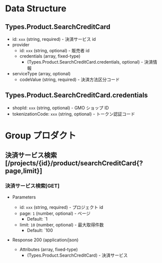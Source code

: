 # Data Structure

## Types.Product.SearchCreditCard

-   id: `xxx` (string, required) - 決済サービス id
-   provider
    -   id: `xxx` (string, optional) - 販売者 id
    -   credentials (array, fixed-type)
        -   (Types.Product.SearchCreditCard.credentials, optional) - 決済情報
-   serviceType (array, optional)
    -   codeValue (string, required) - 決済方法区分コード

## Types.Product.SearchCreditCard.credentials

-   shopId: `xxx` (string, optional) - GMO ショップ ID
-   tokenizationCode: `xxx` (string, optional) - トークン認証コード
<!-- -   paymentUrl
    -   expiresInSeconds: `1000` (number, optional) - 外部決済URL有効時間(秒)` -->

# Group プロダクト

## 決済サービス検索 [/projects/{id}/product/searchCreditCard{?page,limit}]

### 決済サービス検索[GET]

-   Parameters

    -   id: `xxx` (string, required) - プロジェクト id
    -   page: `1` (number, optional) - ページ
        -   Default: `1
    -   limit: `10` (number, optional) - 最大取得件数
        -   Default: `100

-   Response 200 (application/json)

    -   Attributes (array, fixed-type)
        -   (Types.Product.SearchCreditCard) - 決済サービス
